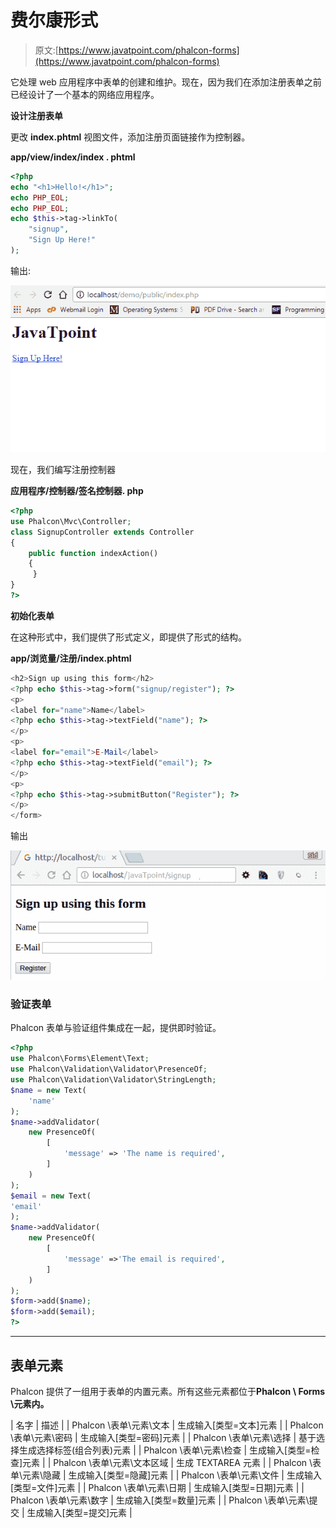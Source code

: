 # 费尔康形式

> 原文:[https://www.javatpoint.com/phalcon-forms](https://www.javatpoint.com/phalcon-forms)

它处理 web 应用程序中表单的创建和维护。现在，因为我们在添加注册表单之前已经设计了一个基本的网络应用程序。

**设计注册表单**

更改 **index.phtml** 视图文件，添加注册页面链接作为控制器。

**app/view/index/index . phtml**

```php
<?php
echo "<h1>Hello!</h1>";
echo PHP_EOL;
echo PHP_EOL;
echo $this->tag->linkTo(
    "signup",
    "Sign Up Here!"
);

```

输出:

![Phalcon Forms 1](img/70ac90e74488368e4b1c7f17e0969a91.png)

现在，我们编写注册控制器

**应用程序/控制器/签名控制器. php**

```php
<?php
use Phalcon\Mvc\Controller;
class SignupController extends Controller
{
    public function indexAction() 
	{
	 }
}
?>

```

**初始化表单**

在这种形式中，我们提供了形式定义，即提供了形式的结构。

**app/浏览量/注册/index.phtml**

```php
<h2>Sign up using this form</h2>
<?php echo $this->tag->form("signup/register"); ?>
<p>
<label for="name">Name</label>
<?php echo $this->tag->textField("name"); ?>
</p>
<p>
<label for="email">E-Mail</label>
<?php echo $this->tag->textField("email"); ?>
</p>
<p>
<?php echo $this->tag->submitButton("Register"); ?>
</p>
</form>

```

输出

![Phalcon Forms 2](img/e6a4dc39b9a1bf0322510be40798c4b8.png)

### 验证表单

Phalcon 表单与验证组件集成在一起，提供即时验证。

```php
<?php
use Phalcon\Forms\Element\Text;
use Phalcon\Validation\Validator\PresenceOf;
use Phalcon\Validation\Validator\StringLength;
$name = new Text(
    'name'
);
$name->addValidator(
    new PresenceOf(
        [
            'message' => 'The name is required',
        ]
    )
);
$email = new Text(
'email'
);
$name->addValidator(
    new PresenceOf(
        [
            'message' =>'The email is required',
        ]
    )
);
$form->add($name);
$form->add($email);
?>

```

* * *

## 表单元素

Phalcon 提供了一组用于表单的内置元素。所有这些元素都位于**Phalcon \ Forms \元素内。**

| 名字 | 描述 |
| Phalcon \表单\元素\文本 | 生成输入[类型=文本]元素 |
| Phalcon \表单\元素\密码 | 生成输入[类型=密码]元素 |
| Phalcon \表单\元素\选择 | 基于选择生成选择标签(组合列表)元素 |
| Phalcon \表单\元素\检查 | 生成输入[类型=检查]元素 |
| Phalcon \表单\元素\文本区域 | 生成 TEXTAREA 元素 |
| Phalcon \表单\元素\隐藏 | 生成输入[类型=隐藏]元素 |
| Phalcon \表单\元素\文件 | 生成输入[类型=文件]元素 |
| Phalcon \表单\元素\日期 | 生成输入[类型=日期]元素 |
| Phalcon \表单\元素\数字 | 生成输入[类型=数量]元素 |
| Phalcon \表单\元素\提交 | 生成输入[类型=提交]元素 |